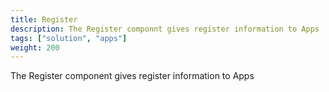 ```yaml
---
title: Register
description: The Register componnt gives register information to Apps
tags: ["solution", "apps"]
weight: 200
---
```


The Register component gives register information to Apps

